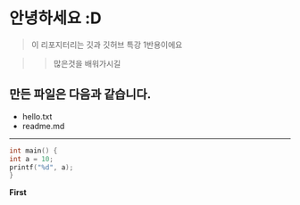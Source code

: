 # 안녕하세요 :D

> 이 리포지터리는 깃과 깃허브 특강 1반용이에요

>> 많은것을 배워가시길

## 만든 파일은 다음과 같습니다.

* hello.txt
* readme.md

---------------------

```c
int main() {
int a = 10;
printf("%d", a);
}
```
**First**
